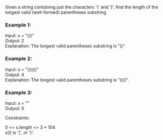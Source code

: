 Given a string containing just the characters '(' and ')', find the length of the longest valid (well-formed) parentheses substring 

 

### Example 1:  

Input: s = "(()"  
Output: 2  
Explanation: The longest valid parentheses substring is "()".  
### Example 2:  

Input: s = ")()())"  
Output: 4  
Explanation: The longest valid parentheses substring is "()()".  
### Example 3:  

Input: s = ""  
Output: 0  
 

 Constraints:  

0 <= s.length <= 3 * 104  
s[i] is '(', or ')'.  
